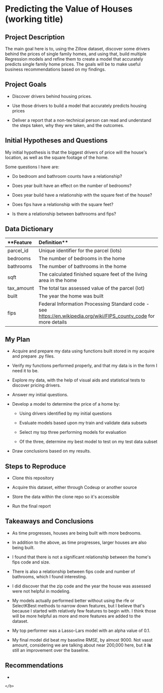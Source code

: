 # Predicting the Value of Houses (working title)

## Project Description

<div class="alert alert-block alert-success">
<b></b>
    
The main goal here is to, using the Zillow dataset, discover some drivers behind the prices of single family homes, and using that, build multiple Regression models and refine them to create a model that accurately predicts single family home prices. The goals will be to make useful business recommendations based on my findings.

</b>    
    
## Project Goals

<div class="alert alert-block alert-success">
<b></b>
    
- Discover drivers behind housing prices.

- Use those drivers to build a model that accurately predicts housing prices

- Deliver a report that a non-technical person can read and understand the steps taken, why they wre taken, and the outcomes.

</b>
    
## Initial Hypotheses and Questions

<div class="alert alert-block alert-success">
<b></b>
    
My initial hypothesis is that the biggest drivers of price will the house's location, as well as the square footage of the home. 

Some questions I have are:

- Do bedroom and bathroom counts have a relationship?

- Does year built have an effect on the number of bedrooms?

- Does year build have a relationship with the square feet of the house?
 
- Does fips have a relationship with the square feet?

- Is there a relationship between bathrooms and fips?

    </b>
    
## Data Dictionary

| **Feature| Definition**|
|:--------|:-----------|
|parcel_id|  Unique identifier for the parcel (lots)|
|bedrooms| The number of bedrooms in the home|
|bathrooms| The number of bathrooms in the home|
|sqft| The calculated finished square feet of the living area in the home| 
|tax_amount| The total tax assessed value of the parcel (lot)|
|built| The year the home was built|
|fips|  Federal Information Processing Standard code -  see https://en.wikipedia.org/wiki/FIPS_county_code for more details|

## My Plan

<div class="alert alert-block alert-success">
<b></b>
    
- Acquire and prepare my data using functions built stored in my acquire and prepare .py files.

- Verify my functions performed properly, and that my data is in the form I need it to be. 

- Explore my data, with the help of visual aids and statistical tests to discover pricing drivers.

- Answer my initial questions.

- Develop a model to determine the price of a home by:

    - Using drivers identified by my initial questions 
    
    - Evaluate models based upon my train and validate data subsets
    
    - Select my top three performing models for evaluation
    
    - Of the three, determine my best model to test on my test data subset
    
- Draw conclusions based on my results.
    
    </b>

## Steps to Reproduce

<div class="alert alert-block alert-success">
<b></b>
    
- Clone this repository

- Acquire this dataset, either through Codeup or another source

- Store the data within the clone repo so it's accessible

- Run the final report
    
    </b>

## Takeaways and Conclusions

<div class="alert alert-block alert-success">
<b></b>
    
- As time progresses, houses are being built with more bedrooms.

- In addition to the above, as time progresses, larger houses are also being built.

- I found that there is not a significant relationship between the home's fips code and size.

- There is also a relationship between fips code and number of bathrooms, which I found interesting.

- I did discover that the zip code and the year the house was assessed were not helpful in modeling.

- My models actually performed better without using the rfe or SelectKBest methods to narrow down features, but I believe that's because I started with relatively few features to begin with. I think those will be more helpful as more and more features are added to the dataset.

- My top performer was a Lasso-Lars model with an alpha value of 0.1.

- My final model did beat my baseline RMSE, by almost 9000. Not vasst amount, considering we are talking about near 200,000 here, but it **is** still an improvement over the baseline.

    </b>
    
## Recommendations

<div class="alert alert-block alert-success">
<b></b>
    
- 
    
    </b>
